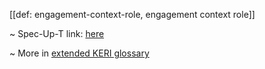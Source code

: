 [[def: engagement-context-role, engagement context role]]

~ Spec-Up-T link: <a href='https://weboftrust.github.io/WOT-terms/docs/glossary/engagement-context-role'>here</a>

~ More in <a href="https://weboftrust.github.io/WOT-terms/docs/glossary/engagement-context-role">extended KERI glossary</a>
